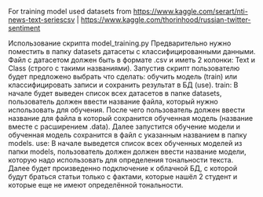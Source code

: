 For training model used datasets from https://www.kaggle.com/serart/nti-news-text-seriescsv | https://www.kaggle.com/thorinhood/russian-twitter-sentiment

Использование скрипта model_training.py
    Предварительно нужно поместить в папку datasets датасеты с классифицированными данными. Файл
    с датасетом должен быть в формате .csv и иметь 2 колонки: Text и Class (строго с такими названиями).
    Запустив скрипт пользователю будет предложено выбрать что сделать: обучить модель (train) или классифицировать
    записи и сохранить результат в БД (use).
    train:
        В начале будет выведен список всех датасетов в папке datasets, пользователь должен ввести название
        файла, который нужно использовать для обучения. После чего пользователь должен ввести название для 
        файла в который сохранится обученная модель (название вместе с расширением .data). Далее запустится 
        обучение модели и обученная модель сохранится в файл с указанным названием в папку models.
    use:
        В начале выведется список всех обученных моделей из папки models, пользователь должен должен ввести
        название модели, которую надо использовать для определения тональности текста. Далее будет произведенно 
        подключение к облачной БД, с которой будут браться статьи только с фактами, которые нашёл 2 студент и
        которые еще не имеют определённой тональности.
        